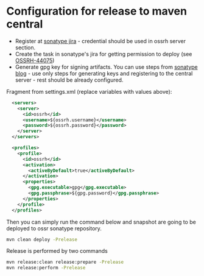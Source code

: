 # Configuration for release to maven central

- Register at [sonatype jira](https://issues.sonatype.org) - credential should be used in ossrh server section.
- Create the task in sonatype's jira for getting permission to deploy (see [OSSRH-44075](https://issues.sonatype.org/browse/OSSRH-44075))
- Generate gpg key for signing artifacts. You can use steps from [sonatype blog](https://blog.sonatype.com/2010/01/how-to-generate-pgp-signatures-with-maven/) - use only steps for generating keys and registering to the central server - rest should be already configured.

Fragment from settings.xml (replace variables with values above):
```xml
  <servers>
    <server>
      <id>ossrh</id>
      <username>${ossrh.username}</username>
      <password>${ossrh.password}</password>
    </server>
  </servers>

  <profiles>
    <profile>
      <id>ossrh</id>
      <activation>
        <activeByDefault>true</activeByDefault>
      </activation>
      <properties>
        <gpg.executable>gpg</gpg.executable>
        <gpg.passphrase>${gpg.password}</gpg.passphrase>
      </properties>
    </profile>
  </profiles>
```

Then you can simply run the command below and snapshot are going to be deployed to ossr sonatype repository. 
```bash
mvn clean deploy -Prelease
```

Release is performed by two commands
```bash
mvn release:clean release:prepare -Prelease
mvn release:perform -Prelease
```

